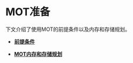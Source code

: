 # MOT准备<a name="ZH-CN_TOPIC_0280525103"></a>

下文介绍了使用MOT的前提条件以及内存和存储规划。

-   **[前提条件](前提条件.md)**  

-   **[MOT内存和存储规划](MOT内存和存储规划.md)**  


